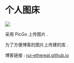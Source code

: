 # 个人图床

![](https://badges.toozhao.com/badges/01GEBYBX31P0D7185PKSN5GRDV/blue.svg)

采用 PicGo 上传图片 .

为了方便博客的图片上传建的库 .

博客链接 : [rui-ethereal.github.io](https://rui-ethereal.github.io/)
